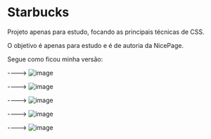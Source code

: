 # Starbucks
Projeto apenas para estudo, focando as principais técnicas de CSS.

O objetivo é apenas para estudo e é de autoria da NicePage.

Segue como ficou minha versão:

----> ![image](https://user-images.githubusercontent.com/47525873/162756140-7f976d7a-f1b3-4949-8152-8d9b9335d585.png)

----> ![image](https://user-images.githubusercontent.com/47525873/162756257-c531eea5-8bcf-4d5f-9bcd-5b8b0526f518.png)

---->  ![image](https://user-images.githubusercontent.com/47525873/162756357-723e472a-5352-4d86-a353-aa94fe8ab0e1.png)

----> ![image](https://user-images.githubusercontent.com/47525873/162756408-2a05a693-fafd-4eac-8d93-de181481838e.png)

----> ![image](https://user-images.githubusercontent.com/47525873/162756504-88d34f1e-4105-4db7-9a64-555b367511a2.png)


